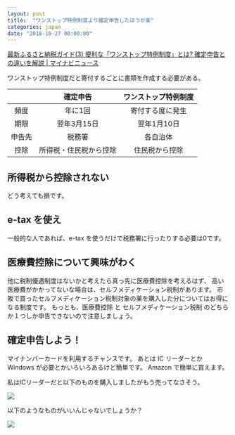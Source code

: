 ```yaml
---
layout: post
title:  "ワンストップ特例制度より確定申告したほうが楽"
categories: japan
date: "2018-10-27 00:00:00"
---
```


[最新ふるさと納税ガイド\(3\) 便利な「ワンストップ特例制度」とは? 確定申告との違いを解説 \| マイナビニュース](https://news.mynavi.jp/article/furusatonouzei-3/)

ワンストップ特例制度だと寄付するごとに書類を作成する必要がある。

||確定申告|ワンストップ特例制度|
|:-:|:-:|:-:|
|頻度|年に1回|寄付する度に発生|
|期限|翌年3月15日|翌年1月10日|
|申告先|税務署|各自治体|
|控除|所得税・住民税から控除|住民税から控除|

## 所得税から控除されない

どう考えても損です。

## e-tax を使え

一般的な人であれば、e-tax を使うだけで税務署に行ったりする必要は0です。

## 医療費控除について興味がわく

他に税制優遇制度はないかと考えたら真っ先に医療費控除を考えるはず、
高い医療費がかかってないな場合は、セルフメディケーション税制があります。
市販で買ったセルフメディケーション税制対象の薬を購入した分についてはお得になる制度です。
もっとも、医療費控除 と セルフメディケーション税制 のどちらか１つしか申告できないので注意しましょう。

## 確定申告しよう！

マイナンバーカードを利用するチャンスです。
あとは IC リーダーとか Windows が必要とかいろいろあるけど簡単です。
Amazon で簡単に買えます。

私はICリーダーだと以下のものを購入しましたがもう売ってなさそう。

<div class="amazon">
<a href="https://www.amazon.co.jp/Gemalto-%E3%82%B8%E3%82%A7%E3%83%A0%E3%82%A2%E3%83%AB%E3%83%88-IC%E3%82%AB%E3%83%BC%E3%83%89%E3%83%AA%E3%83%BC%E3%83%80%E3%83%BB%E3%83%A9%E3%82%A4%E3%82%BF-%E5%AF%BE%E5%BF%9C%E4%BD%8F%E5%9F%BA%E3%82%AB%E3%83%BC%E3%83%89%E7%94%A8PC-HWP119316/dp/B003XF2JJY/ref=as_li_ss_il?s=computers&ie=UTF8&qid=1539861363&sr=1-15&keywords=e-tax+%E3%82%AB%E3%83%BC%E3%83%89%E3%83%AA%E3%83%BC%E3%83%80%E3%83%BC&linkCode=li3&tag=infirmaria112-22&linkId=40b421082963657a8d3fcd3225a06b72&language=ja_JP" target="_blank"><img border="0" src="//ws-fe.amazon-adsystem.com/widgets/q?_encoding=UTF8&ASIN=B003XF2JJY&Format=_SL250_&ID=AsinImage&MarketPlace=JP&ServiceVersion=20070822&WS=1&tag=infirmaria112-22&language=ja_JP" ></a><img src="https://ir-jp.amazon-adsystem.com/e/ir?t=infirmaria112-22&language=ja_JP&l=li3&o=9&a=B003XF2JJY" width="1" height="1" border="0" alt="" style="border:none !important; margin:0px !important;" />
</div>

以下のようなものがいいんじゃないでしょうか？

<div class="amazon">
<a href="https://www.amazon.co.jp/Cateck-USB%E6%8E%A5%E7%B6%9A-%E6%8E%A5%E8%A7%A6%E5%9E%8BIC%E3%82%AB%E3%83%BC%E3%83%89%E3%83%AA%E3%83%BC%E3%83%80%E3%83%BC%E3%83%BB%E3%83%A9%E3%82%A4%E3%82%BF-%E9%9B%BB%E5%AD%90%E7%94%B3%E5%91%8A-%E5%AF%BE%E5%BF%9C%E4%BD%8F%E5%9F%BA%E3%82%AB%E3%83%BC%E3%83%89%E5%AF%BE%E5%BF%9C-%E3%83%96%E3%83%A9%E3%83%83%E3%82%AF/dp/B06X8YCGS6/ref=as_li_ss_il?s=computers&ie=UTF8&qid=1539861363&sr=1-8&keywords=e-tax+%E3%82%AB%E3%83%BC%E3%83%89%E3%83%AA%E3%83%BC%E3%83%80%E3%83%BC&th=1&linkCode=li3&tag=infirmaria112-22&linkId=ab3289d517e716fe2e2ce4b53fd8cbc1&language=ja_JP" target="_blank"><img border="0" src="//ws-fe.amazon-adsystem.com/widgets/q?_encoding=UTF8&ASIN=B06X8YCGS6&Format=_SL250_&ID=AsinImage&MarketPlace=JP&ServiceVersion=20070822&WS=1&tag=infirmaria112-22&language=ja_JP" ></a><img src="https://ir-jp.amazon-adsystem.com/e/ir?t=infirmaria112-22&language=ja_JP&l=li3&o=9&a=B06X8YCGS6" width="1" height="1" border="0" alt="" style="border:none !important; margin:0px !important;" />
</div>